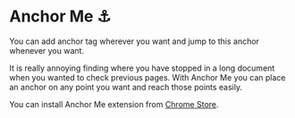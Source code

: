 # Anchor Me ⚓︎

You can add anchor tag wherever you want and jump to this anchor whenever you want.

It is really annoying finding where you have stopped in a long document when you wanted to check previous pages. With Anchor Me you can place an anchor on any point you want and reach those points easily.

You can install Anchor Me extension from  [Chrome Store](https://chrome.google.com/webstore/detail/anchor-me/bojogamcfbnkplnlijknhmcgijamfioc?hl=en).
